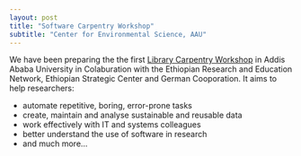 ```yaml
---
layout: post
title: "Software Carpentry Workshop"
subtitle: "Center for Environmental Science, AAU"
---
```


We have been preparing the the first [Library Carpentry Workshop](https://mesfind.github.io/2018-01-29-Ethiopia/)  in Addis Ababa University in Colaburation with the Ethiopian Research and Education Network, Ethiopian Strategic Center and German Cooporation. It  aims to help researchers:

* automate repetitive, boring, error-prone tasks
* create, maintain and analyse sustainable and reusable data
* work effectively with IT and systems colleagues
* better understand the use of software in research
* and much more...

